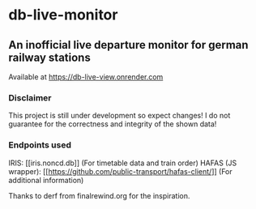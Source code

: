 # db-live-monitor
## An inofficial live departure monitor for german railway stations

Available at https://db-live-view.onrender.com
### Disclaimer
This project is still under development so expect changes!
I do not guarantee for the correctness and integrity of the shown data!

### Endpoints used
IRIS: [[iris.noncd.db]] (For timetable data and train order)
HAFAS (JS wrapper): [[https://github.com/public-transport/hafas-client/]] (For additional information)

Thanks to derf from finalrewind.org for the inspiration. 

